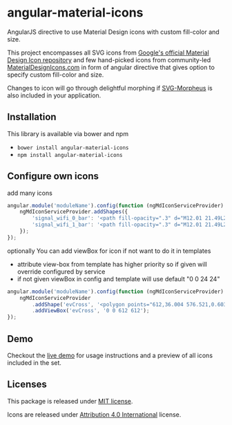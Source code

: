 angular-material-icons
======================

AngularJS directive to use Material Design icons with custom fill-color and size.

This project encompasses all SVG icons from [Google's official Material Design Icon repository](https://github.com/google/material-design-icons) and few hand-picked icons from community-led [MaterialDesignIcons.com](http://materialdesignicons.com/) in form of angular directive that gives option to specify custom fill-color and size.

Changes to icon will go through delightful morphing if [SVG-Morpheus](https://github.com/alexk111/SVG-Morpheus) is also included in your application.

## Installation
This library is available via bower and npm
* `bower install angular-material-icons`
* `npm install angular-material-icons`

## Configure own icons
add many icons
```javascript
angular.module('moduleName').config(function (ngMdIconServiceProvider) {
    ngMdIconServiceProvider.addShapes({
        'signal_wifi_0_bar': '<path fill-opacity=".3" d="M12.01 21.49L23.64 7c-.45-.34-4.93-4-11.64-4C5.28 3 .81 6.66.36 7l11.63 14.49.01.01.01-.01z"/>',
        'signal_wifi_1_bar': '<path fill-opacity=".3" d="M12.01 21.49L23.64 7c-.45-.34-4.93-4-11.64-4C5.28 3 .81 6.66.36 7l11.63 14.49.01.01.01-.01z"/><path d="M6.67 14.86L12 21.49v.01l.01-.01 5.33-6.63C17.06 14.65 15.03 13 12 13s-5.06 1.65-5.33 1.86z"/>',
    });
});
```

optionally You can add viewBox for icon if not want to do it in templates
 * attribute view-box from template has higher priority so if given will override configured by service
 * if not given viewBox in config and template will use default "0 0 24 24"
```javascript
angular.module('moduleName').config(function (ngMdIconServiceProvider) {
    ngMdIconServiceProvider
        .addShape('evCross', '<polygon points="612,36.004 576.521,0.603 306,270.608 35.478,0.603 0,36.004 270.522,306.011 0,575.997 35.478,611.397 306,341.411 576.521,611.397 612,575.997 341.459,306.011"/>')
        .addViewBox('evCross', '0 0 612 612');
});
```

## Demo

Checkout the [live demo](https://klarsys.github.io/angular-material-icons/) for usage instructions and a preview of all icons included in the set.

## Licenses

This package is released under [MIT license](https://raw.githubusercontent.com/klarsys/angular-material-icons/master/LICENSE).

Icons are released under [Attribution 4.0 International](http://creativecommons.org/licenses/by/4.0/) license.